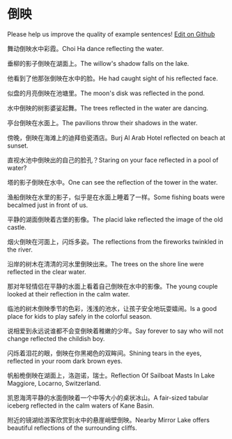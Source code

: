 # 倒映

Please help us improve the quality of example sentences! [Edit on Github](https://github.com/jiyushe/jiyu-example-sentence-source/blob/main/chinese/daoying_1.md)

<p><span class="chinese">舞动倒映水中彩霞。</span><span class="english">Choi Ha dance reflecting the water.</span></p>

<p><span class="chinese">垂柳的影子倒映在湖面上。</span><span class="english">The willow's shadow falls on the lake.</span></p>

<p><span class="chinese">他看到了他那张倒映在水中的脸。</span><span class="english">He had caught sight of his reflected face.</span></p>

<p><span class="chinese">似盘的月亮倒映在池塘里。</span><span class="english">The moon's disk was reflected in the pond.</span></p>

<p><span class="chinese">水中倒映的树影婆娑起舞。</span><span class="english">The trees reflected in the water are dancing.</span></p>

<p><span class="chinese">亭台倒映在水面上。</span><span class="english">The pavilions throw their shadows in the water.</span></p>

<p><span class="chinese">傍晚，倒映在海滩上的迪拜伯瓷酒店。</span><span class="english">Burj Al Arab Hotel reflected on beach at sunset.</span></p>

<p><span class="chinese">直视水池中倒映出的自己的脸孔？</span><span class="english">Staring on your face reflected in a pool of water?</span></p>

<p><span class="chinese">塔的影子倒映在水中。</span><span class="english">One can see the reflection of the tower in the water.</span></p>

<p><span class="chinese">渔船倒映在水里的影子，似乎是在水面上睡着了一样。</span><span class="english">Some fishing boats were becalmed just in front of us.</span></p>

<p><span class="chinese">平静的湖面倒映着古堡的影像。</span><span class="english">The placid lake reflected the image of the old castle.</span></p>

<p><span class="chinese">烟火倒映在河面上，闪烁多姿。</span><span class="english">The reflections from the fireworks twinkled in the river.</span></p>

<p><span class="chinese">沿岸的树木在清清的河水里倒映出来。</span><span class="english">The trees on the shore line were reflected in the clear water.</span></p>

<p><span class="chinese">那对年轻情侣在平静的水面上看着自己倒映在水中的影像。</span><span class="english">The young couple looked at their reflection in the calm water.</span></p>

<p><span class="chinese">临池的树木倒映季节的色彩，浅浅的池水，让孩子安全地玩耍嬉闹。</span><span class="english">Is a good place for kids to play safely in the colorful season.</span></p>

<p><span class="chinese">说相爱到永远说谁都不会变倒映着稚嫩的少年。</span><span class="english">Say forever to say who will not change reflected the childish boy.</span></p>

<p><span class="chinese">闪烁着泪花的眼，倒映在你黑褐色的双眸间。</span><span class="english">Shining tears in the eyes, reflected in your room dark brown eyes.</span></p>

<p><span class="chinese">帆船桅倒映在湖面上，洛迦诺，瑞士。</span><span class="english">Reflection Of Sailboat Masts In Lake Maggiore, Locarno, Switzerland.</span></p>

<p><span class="chinese">凯恩海湾平静的水面倒映着一个中等大小的桌状冰山。</span><span class="english">A fair-sized tabular iceberg reflected in the calm waters of Kane Basin.</span></p>

<p><span class="chinese">附近的镜湖给游客欣赏到水中的悬崖峭壁倒映。</span><span class="english">Nearby Mirror Lake offers beautiful reflections of the surrounding cliffs.</span></p>

